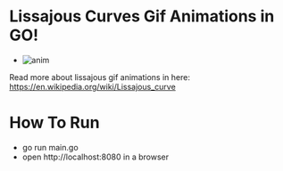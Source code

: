 # Lissajous Curves Gif Animations in GO!


- ![anim](https://github.com/HoussemBousmaha/lissajous_gif_animations/assets/86262467/398a2c4c-8933-48eb-97eb-fa24c256c9ec)

Read more about lissajous gif animations in here: https://en.wikipedia.org/wiki/Lissajous_curve

# How To Run
- go run main.go
- open http://localhost:8080 in a browser
